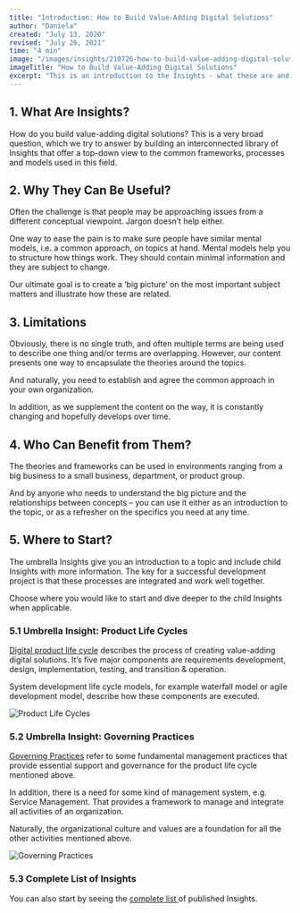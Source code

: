 ```yaml
---
title: "Introduction: How to Build Value-Adding Digital Solutions"
author: "Daniela"
created: "July 13, 2020"
revised: "July 26, 2021"
time: "4 min"
image: "/images/insights/210726-how-to-build-value-adding-digital-solutions.jpg"
imageTitle: "How to Build Value-Adding Digital Solutions"
excerpt: "This is an introduction to the Insights - what these are and why we are creating them."
---
```


## 1. What Are Insights?

How do you build value-adding digital solutions? This is a very broad question, which we try to answer by building an interconnected library of Insights that offer a top-down view to the common frameworks, processes and models used in this field.

## 2. Why They Can Be Useful?

Often the challenge is that people may be approaching issues from a different conceptual viewpoint. Jargon doesn’t help either.

One way to ease the pain is to make sure people have similar mental models, i.e. a common approach, on topics at hand. Mental models help you to structure how things work. They should contain minimal information and they are subject to change.

Our ultimate goal is to create a ‘big picture’ on the most important subject matters and illustrate how these are related.

## 3. Limitations

Obviously, there is no single truth, and often multiple terms are being used to describe one thing and/or terms are overlapping. However, our content presents one way to encapsulate the theories around the topics.

And naturally, you need to establish and agree the common approach in your own organization.

In addition, as we supplement the content on the way, it is constantly changing and hopefully develops over time.

## 4. Who Can Benefit from Them?

The theories and frameworks can be used in environments ranging from a big business to a small business, department, or product group. 

And by anyone who needs to understand the big picture and the relationships between concepts – you can use it either as an introduction to the topic, or as a refresher on the specifics you need at any time.

## 5. Where to Start?

The umbrella Insights give you an introduction to a topic and include child Insights with more information. The key for a successful development project is that these processes are integrated and work well together.

Choose where you would like to start and dive deeper to the child Insights when applicable.

### 5.1 Umbrella Insight: Product Life Cycles

[Digital product life cycle](/product-lifecycles) describes the process of creating value-adding digital solutions. It’s five major components are requirements development, design, implementation, testing, and transition & operation. 

System development life cycle models, for example waterfall model or agile development model, describe how these components are executed.

![Product Life Cycles](/images/insights/200726-systems-development-life-cycle-2.jpg)

### 5.2 Umbrella Insight: Governing Practices

[Governing Practices](/governing-practices) refer to some fundamental management practices that provide essential support and governance for the product life cycle mentioned above.

In addition, there is a need for some kind of management system, e.g. Service Management. That provides a framework to manage and integrate all activities of an organization.

Naturally, the organizational culture and values are a foundation for all the other activities mentioned above.

![Governing Practices](/images/insights/210724-governing-practices-2.jpg)

### 5.3 Complete List of Insights

You can also start by seeing the [complete list ](/insights) of published Insights.
